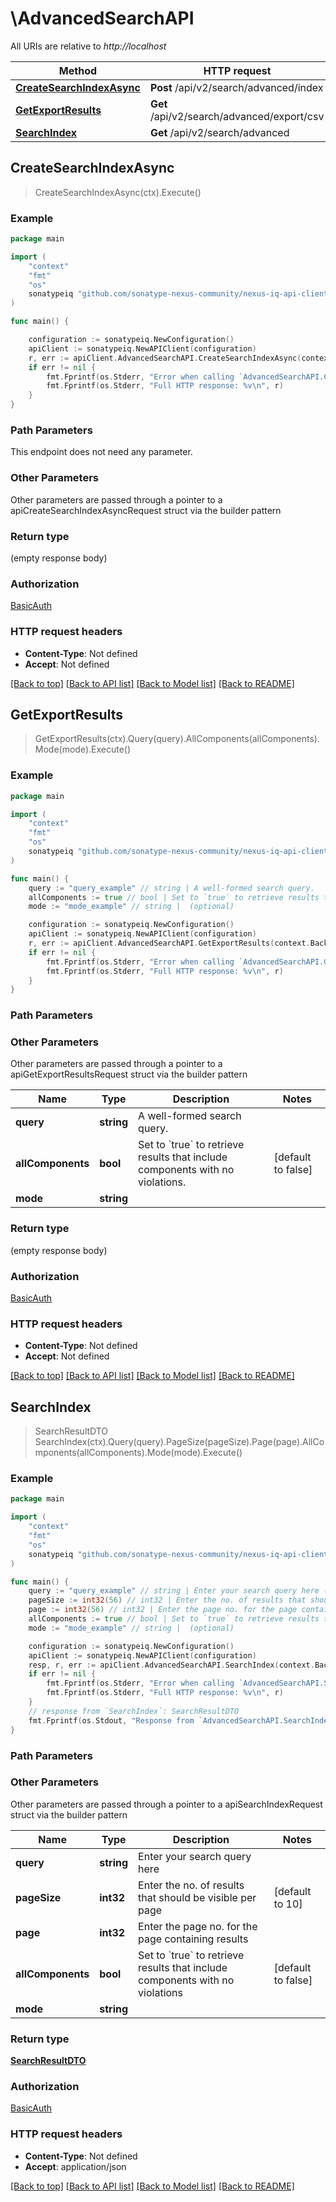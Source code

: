 # \AdvancedSearchAPI

All URIs are relative to *http://localhost*

Method | HTTP request | Description
------------- | ------------- | -------------
[**CreateSearchIndexAsync**](AdvancedSearchAPI.md#CreateSearchIndexAsync) | **Post** /api/v2/search/advanced/index | 
[**GetExportResults**](AdvancedSearchAPI.md#GetExportResults) | **Get** /api/v2/search/advanced/export/csv | 
[**SearchIndex**](AdvancedSearchAPI.md#SearchIndex) | **Get** /api/v2/search/advanced | 



## CreateSearchIndexAsync

> CreateSearchIndexAsync(ctx).Execute()





### Example

```go
package main

import (
	"context"
	"fmt"
	"os"
	sonatypeiq "github.com/sonatype-nexus-community/nexus-iq-api-client-go"
)

func main() {

	configuration := sonatypeiq.NewConfiguration()
	apiClient := sonatypeiq.NewAPIClient(configuration)
	r, err := apiClient.AdvancedSearchAPI.CreateSearchIndexAsync(context.Background()).Execute()
	if err != nil {
		fmt.Fprintf(os.Stderr, "Error when calling `AdvancedSearchAPI.CreateSearchIndexAsync``: %v\n", err)
		fmt.Fprintf(os.Stderr, "Full HTTP response: %v\n", r)
	}
}
```

### Path Parameters

This endpoint does not need any parameter.

### Other Parameters

Other parameters are passed through a pointer to a apiCreateSearchIndexAsyncRequest struct via the builder pattern


### Return type

 (empty response body)

### Authorization

[BasicAuth](../README.md#BasicAuth)

### HTTP request headers

- **Content-Type**: Not defined
- **Accept**: Not defined

[[Back to top]](#) [[Back to API list]](../README.md#documentation-for-api-endpoints)
[[Back to Model list]](../README.md#documentation-for-models)
[[Back to README]](../README.md)


## GetExportResults

> GetExportResults(ctx).Query(query).AllComponents(allComponents).Mode(mode).Execute()





### Example

```go
package main

import (
	"context"
	"fmt"
	"os"
	sonatypeiq "github.com/sonatype-nexus-community/nexus-iq-api-client-go"
)

func main() {
	query := "query_example" // string | A well-formed search query.
	allComponents := true // bool | Set to `true` to retrieve results that include components with no violations. (optional) (default to false)
	mode := "mode_example" // string |  (optional)

	configuration := sonatypeiq.NewConfiguration()
	apiClient := sonatypeiq.NewAPIClient(configuration)
	r, err := apiClient.AdvancedSearchAPI.GetExportResults(context.Background()).Query(query).AllComponents(allComponents).Mode(mode).Execute()
	if err != nil {
		fmt.Fprintf(os.Stderr, "Error when calling `AdvancedSearchAPI.GetExportResults``: %v\n", err)
		fmt.Fprintf(os.Stderr, "Full HTTP response: %v\n", r)
	}
}
```

### Path Parameters



### Other Parameters

Other parameters are passed through a pointer to a apiGetExportResultsRequest struct via the builder pattern


Name | Type | Description  | Notes
------------- | ------------- | ------------- | -------------
 **query** | **string** | A well-formed search query. | 
 **allComponents** | **bool** | Set to &#x60;true&#x60; to retrieve results that include components with no violations. | [default to false]
 **mode** | **string** |  | 

### Return type

 (empty response body)

### Authorization

[BasicAuth](../README.md#BasicAuth)

### HTTP request headers

- **Content-Type**: Not defined
- **Accept**: Not defined

[[Back to top]](#) [[Back to API list]](../README.md#documentation-for-api-endpoints)
[[Back to Model list]](../README.md#documentation-for-models)
[[Back to README]](../README.md)


## SearchIndex

> SearchResultDTO SearchIndex(ctx).Query(query).PageSize(pageSize).Page(page).AllComponents(allComponents).Mode(mode).Execute()





### Example

```go
package main

import (
	"context"
	"fmt"
	"os"
	sonatypeiq "github.com/sonatype-nexus-community/nexus-iq-api-client-go"
)

func main() {
	query := "query_example" // string | Enter your search query here (optional)
	pageSize := int32(56) // int32 | Enter the no. of results that should be visible per page (optional) (default to 10)
	page := int32(56) // int32 | Enter the page no. for the page containing results (optional)
	allComponents := true // bool | Set to `true` to retrieve results that include components with no violations (optional) (default to false)
	mode := "mode_example" // string |  (optional)

	configuration := sonatypeiq.NewConfiguration()
	apiClient := sonatypeiq.NewAPIClient(configuration)
	resp, r, err := apiClient.AdvancedSearchAPI.SearchIndex(context.Background()).Query(query).PageSize(pageSize).Page(page).AllComponents(allComponents).Mode(mode).Execute()
	if err != nil {
		fmt.Fprintf(os.Stderr, "Error when calling `AdvancedSearchAPI.SearchIndex``: %v\n", err)
		fmt.Fprintf(os.Stderr, "Full HTTP response: %v\n", r)
	}
	// response from `SearchIndex`: SearchResultDTO
	fmt.Fprintf(os.Stdout, "Response from `AdvancedSearchAPI.SearchIndex`: %v\n", resp)
}
```

### Path Parameters



### Other Parameters

Other parameters are passed through a pointer to a apiSearchIndexRequest struct via the builder pattern


Name | Type | Description  | Notes
------------- | ------------- | ------------- | -------------
 **query** | **string** | Enter your search query here | 
 **pageSize** | **int32** | Enter the no. of results that should be visible per page | [default to 10]
 **page** | **int32** | Enter the page no. for the page containing results | 
 **allComponents** | **bool** | Set to &#x60;true&#x60; to retrieve results that include components with no violations | [default to false]
 **mode** | **string** |  | 

### Return type

[**SearchResultDTO**](SearchResultDTO.md)

### Authorization

[BasicAuth](../README.md#BasicAuth)

### HTTP request headers

- **Content-Type**: Not defined
- **Accept**: application/json

[[Back to top]](#) [[Back to API list]](../README.md#documentation-for-api-endpoints)
[[Back to Model list]](../README.md#documentation-for-models)
[[Back to README]](../README.md)

